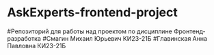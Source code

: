# AskExperts-frontend-project
#Репозиторий для работы над проектом по дисциплине Фронтенд-разработка
#Смагин Михаил Юрьевич КИ23-21Б
#Главинская Анна Павловна КИ23-21Б
